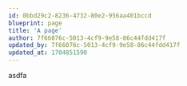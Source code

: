 ```yaml
---
id: 0bbd29c2-8236-4732-80e2-956aa401bccd
blueprint: page
title: 'A page'
author: 7f66076c-5013-4cf9-9e58-86c44fdd417f
updated_by: 7f66076c-5013-4cf9-9e58-86c44fdd417f
updated_at: 1704851590
---
```

asdfa